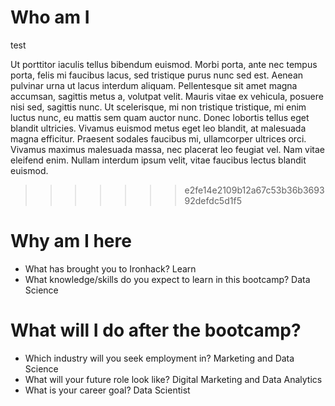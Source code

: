 # Who am I

test

Ut porttitor iaculis tellus bibendum euismod. Morbi porta, ante nec tempus porta, felis mi faucibus lacus, sed tristique purus nunc sed est. Aenean pulvinar urna ut lacus interdum aliquam. Pellentesque sit amet magna accumsan, sagittis metus a, volutpat velit. Mauris vitae ex vehicula, posuere nisi sed, sagittis nunc. Ut scelerisque, mi non tristique tristique, mi enim luctus nunc, eu mattis sem quam auctor nunc. Donec lobortis tellus eget blandit ultricies. Vivamus euismod metus eget leo blandit, at malesuada magna efficitur. Praesent sodales faucibus mi, ullamcorper ultrices orci. Vivamus maximus malesuada massa, nec placerat leo feugiat vel. Nam vitae eleifend enim. Nullam interdum ipsum velit, vitae faucibus lectus blandit euismod.
>>>>>>> e2fe14e2109b12a67c53b36b369392defdc5d1f5

# Why am I here

* What has brought you to Ironhack? Learn
* What knowledge/skills do you expect to learn in this bootcamp? Data Science

# What will I do after the bootcamp?

* Which industry will you seek employment in? Marketing and Data Science
* What will your future role look like? Digital Marketing and Data Analytics
* What is your career goal? Data Scientist
